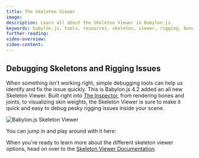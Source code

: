 ```yaml
---
title: The Skeleton Viewer
image: 
description: Learn all about the Skeleton Viewer in Babylon.js.
keywords: babylon.js, tools, resources, skeleton, viewer, rigging, bones
further-reading:
video-overview:
video-content:
---
```


## Debugging Skeletons and Rigging Issues

When something isn't working right, simple debugging tools can help us identify and fix the issue quickly. This is Babylon.js 4.2 added an all new Skeleton Viewer. Built right into [The Inspector](landing_pages/PGsupport/Playground_debuglayer), from rendering bones and joints, to visualizing skin weights, the Skeleton Viewer is sure to make it quick and easy to debug pesky rigging issues inside your scene.

<img src="/img/tools/skeletonViewer.jpg" title="Babylon.js Skeleton Viewer"/>

You can jump in and play around with it here: <Playground id="#KK9Z6D#1" title="Skeleton Viewer" description="Simple example of the skeleton viewer in The Inspector." image=""/>

When you're ready to learn more about the different skeleton viewer options, head on over to the [Skeleton Viewer Documentation](/landing_pages/PGsupport/Playground_debuglayer#bones_viewer).